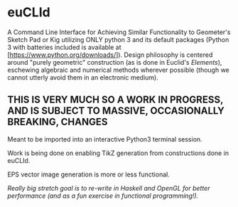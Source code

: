 # euCLId
A Command Line Interface for Achieving Similar Functionality to Geometer's Sketch Pad or Kig utilizing ONLY python 3 and its default packages (Python 3 with batteries included is available at [https://www.python.org/downloads/]). Design philosophy is centered around "purely geometric" construction (as is done in Euclid's *Elements*), eschewing algebraic and numerical methods wherever possible (though we cannot utterly avoid them in an electronic medium).

## THIS IS VERY MUCH SO A WORK IN PROGRESS, AND IS SUBJECT TO MASSIVE, OCCASIONALLY BREAKING, CHANGES

Meant to be imported into an interactive Python3 terminal session.

Work is being done on enabling TikZ generation from constructions done in euCLId.

EPS vector image generation is more or less functional.

*Really big stretch goal is to re-write in Haskell and OpenGL for better performance (and as a fun exercise in functional programming!).*


